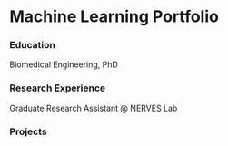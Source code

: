 # Machine Learning Portfolio

### Education
Biomedical Engineering, PhD

### Research Experience
Graduate Research Assistant @ NERVES Lab

### Projects
